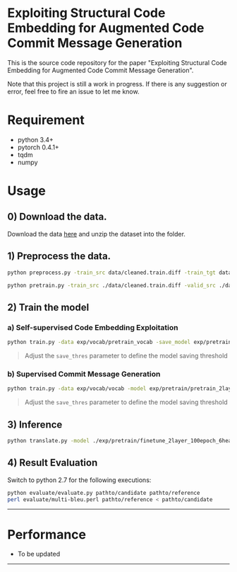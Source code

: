 # Exploiting Structural Code Embedding for Augmented Code Commit Message Generation
This is the source code repository for the paper "Exploiting Structural Code Embedding for Augmented Code Commit Message Generation".

Note that this project is still a work in progress. If there is any suggestion or error, feel free to fire an issue to let me know.

# Requirement
- python 3.4+
- pytorch 0.4.1+
- tqdm
- numpy

# Usage
## 0) Download the data.
Download the data [here](https://mycuhk-my.sharepoint.com/:u:/g/personal/1155079751_link_cuhk_edu_hk/EXsJ_2t1qtJHlFz9FEQe3swBx-Atm31Sg0cBbiDq6dW7ag?e=lUTeQQ) and unzip the dataset into the folder.

## 1) Preprocess the data.
```bash
python preprocess.py -train_src data/cleaned.train.diff -train_tgt data/cleaned.train.msg -valid_src data/cleaned.valid.diff -valid_tgt data/cleaned.valid.msg -save_data exp/vocab/vocab -max_len 300 -min_word_count 0 -share_vocab
```
```bash
python pretrain.py -train_src ./data/cleaned.train.diff -valid_src ./data/cleaned.valid.diff -vocab ./exp/vocab/vocab -save_data ./exp/vocab/pretrain_vocab -mask_rate 0.5 -max_len 300 -min_word_count 0
```

## 2) Train the model
### a) Self-supervised Code Embedding Exploitation
```bash
python train.py -data exp/vocab/pretrain_vocab -save_model exp/pretrain/pretrain_2layer_40epoch_6head_0.5maskrate -log exp/log/pretrain_2layer_40epoch_6head_0.5maskrate -save_mode best -save_thres 0.85 -proj_share_weight -embs_share_weight -label_smoothing -epoch 40 -batch_size 16 -n_head 6 -n_layers 2
```
> Adjust the ```save_thres``` parameter to define the model saving threshold

### b) Supervised Commit Message Generation
```bash
python train.py -data exp/vocab/vocab -model exp/pretrain/pretrain_2layer_40epoch_6head_0.5maskrate_accu_XXX.chkpt -save_model exp/finetune/finetune_2layer_100epoch_6head_0.5maskrate -log exp/log/finetune_2layer_100epoch_6head_0.5maskrate -save_mode best -save_thres 0.35 -proj_share_weight -embs_share_weight -label_smoothing -epoch 100 -batch_size 32 -n_head 6 -n_layers 2
```
> Adjust the ```save_thres``` parameter to define the model saving threshold

## 3) Inference
```bash
python translate.py -model ./exp/pretrain/finetune_2layer_100epoch_6head_0.5maskrate_accu_XXX.chkpt -vocab exp/vocab/vocab -src ./data/cleaned.test.diff -output exp/result/finetuned_2layer_0.5maskrate.msg
```

## 4) Result Evaluation
Switch to python 2.7 for the following executions:
```bash
python evaluate/evaluate.py pathto/candidate pathto/reference
perl evaluate/multi-bleu.perl pathto/reference < pathto/candidate
```
---
# Performance
- To be updated
---

